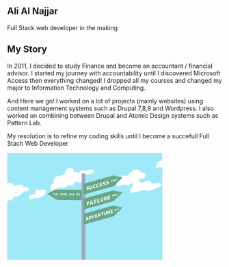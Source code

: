 Ali Al Najjar
-
<p> Full Stack web developer in the making </p>

My Story
-
In 2011, I decided to study Finance and become an accountant / financial advisor. I started my journey with accountability until I discovered Microsoft Access then everything changed! I dropped all my courses and changed my major to Information Technology and Computing.

And Here we go! I worked on a lot of projects (mainly websites) using content management systems such as Drupal 7,8,9 and Wordpress. I also worked on combining between Drupal and Atomic Design systems such as Pattern Lab.

My resolution is to refine my coding skills until I become a succefull Full Stach Web Developer 

<img style="height:250px;" src="failure-success.gif">
		<script type="text/javascript">

			/**
			 * @license HTML5 experiment Snake
			 * http://www.xarg.org/project/html5-snake/
			 *
			 * Copyright (c) 2011, Robert Eisele (robert@xarg.org)
			 * Dual licensed under the MIT or GPL Version 2 licenses.
			 **/
			function init() {

				var ctx;
				var turn  = [];

				var xV = [-1, 0, 1, 0];
				var yV = [0, -1, 0, 1];
				var queue = [];

				var elements = 1;
				var map = [];

				var X = 5 + (Math.random() * (45 - 10))|0;
				var Y = 5 + (Math.random() * (30 - 10))|0;

				var direction = Math.random() * 3 | 0;

				var interval = 0;

				var score = 0;
				var inc_score = 50;

				var sum = 0, easy = 0;

				var i, dir;

				var canvas = document.createElement('canvas');

				for (i = 0; i < 45; i++) {
					map[i] = [];
				}

				canvas.setAttribute('width', 45 * 10);
				canvas.setAttribute('height', 30 * 10);

				ctx = canvas.getContext('2d');

				document.body.appendChild(canvas);

				function placeFood() {

					var x, y;

					do {
						x = Math.random() * 45|0;
						y = Math.random() * 30|0;
					} while (map[x][y]);

					map[x][y] = 1;
					ctx.strokeRect(x * 10 + 1, y * 10 + 1, 10 - 2, 10 - 2);
				}
				placeFood();


				function clock() {

					if (easy) {
						X = (X+45)%45;
						Y = (Y+30)%30;
					}

					--inc_score;

					if (turn.length) {
						dir = turn.pop();
						if ((dir % 2) !== (direction % 2)) {
							direction = dir;
						}
					}

					if (

					(easy || (0 <= X && 0 <= Y && X < 45 && Y < 30))


						&& 2 !== map[X][Y]) {

						if (1 === map[X][Y]) {
							score+= Math.max(5, inc_score);
							inc_score = 50;
							placeFood();
							elements++;
						}

						ctx.fillRect(X * 10, Y * 10, 10 - 1, 10 - 1);
						map[X][Y] = 2;
						queue.unshift([X, Y]);

						X+= xV[direction];
						Y+= yV[direction];

						if (elements < queue.length) {
							dir = queue.pop()

							map[dir[0]][dir[1]] = 0;
							ctx.clearRect(dir[0] * 10, dir[1] * 10, 10, 10);
						}

					} else if (!turn.length) {

						if (confirm("You lost! Play again? Your Score is " + score)) {

							ctx.clearRect(0, 0, 450, 300);

							queue = [];

							elements = 1;
							map = [];

							X = 5 + (Math.random() * (45 - 10))|0;
							Y = 5 + (Math.random() * (30 - 10))|0;

							direction = Math.random() * 3 | 0;

							score = 0;
							inc_score = 50;

							for (i = 0; i < 45; i++) {
								map[i] = [];
							}

							placeFood();
						} else {
							window.clearInterval(interval);
							window.location = "/projects/";
						}
					}

				}

				interval = window.setInterval(clock, 60);

				document.onkeydown = function(e) {

					var code = e.keyCode - 37;

					/*
					 * 0: left
					 * 1: up
					 * 2: right
					 * 3: down
					 **/
					if (0 <= code && code < 4 && code !== turn[0]) {
						turn.unshift(code);
					} else if (-5 == code) {

						if (interval) {
							window.clearInterval(interval);
							interval = null;
						} else {
							interval = window.setInterval(clock, 60);
						}

					} else { // O.o
						dir = sum + code;
						if (dir == 44||dir==94||dir==126||dir==171) {
							sum+= code
						} else if (dir === 218) easy = 1;
					}
				}
			}


		</script>
	</head>

	<body onload="init()">
		<h1>HTML5 SNAKE</h1>
	</body>

<!--
**aliynajjar/aliynajjar** is a ✨ _special_ ✨ repository because its `README.md` (this file) appears on your GitHub profile.

Here are some ideas to get you started:

- 🔭 I’m currently working on ...
- 🌱 I’m currently learning ...
- 👯 I’m looking to collaborate on ...
- 🤔 I’m looking for help with ...
- 💬 Ask me about ...
- 📫 How to reach me: ...
- 😄 Pronouns: ...
- ⚡ Fun fact: ...
-->



###
